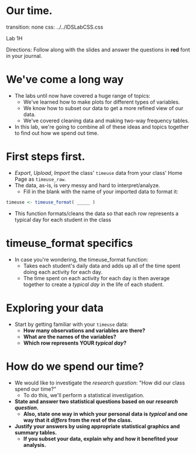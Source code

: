 Our time.
================
transition: none
css: ../../IDSLabCSS.css

Lab 1H

Directions: Follow along with the slides and answer the questions in **red** font in your journal.




We've come a long way
=====================

- The labs until now have covered a huge range of topics:
    - We've learned how to make plots for different types of variables.
    - We know how to subset our data to get a more refined view of our data.
    - We've covered cleaning data and making two-way frequency tables.
- In this lab, we're going to combine all of these ideas and topics together to find out how we spend out time.

First steps first.
==================

- _Export_, _Upload_, _Import_ the class' `timeuse` data from your class' Home Page as `timeuse_raw`.
- The data, as-is, is very messy and hard to interpret/analyze.
    - Fill in the blank with the name of your imported data to format it:

```r
timeuse <- timeuse_format( _____ )
```
- This function formats/cleans the data so that each row represents a typical day for each student in the class

timeuse_format specifics
=============

- In case you're wondering, the timeuse_format function:
    - Takes each student's daily data and adds up all of the time spent doing each activity for each day.
    - The time spent on each activity for each day is then average together to create a _typical day_ in the life of each student.


Exploring your data
===================

- Start by getting familiar with your `timeuse` data: 
    - **How many observations and variables are there?**
    - **What are the names of the variables?**
    - **Which row represents YOUR _typical day_?**
    
How do we spend our time?
==========================

- We would like to investigate the _research question_: "How did our class spend our time?"
    - To do this, we'll perform a statistical investigation.
- **State and answer two statistical questions based on our _research question_.**  
    - **Also, state one way in which your personal data is _typical_ and one way that it _differs_ from the rest of the class.** 
- **Justify your answers by using appropriate statistical graphics and summary tables.** 
    - **If you subset your data, explain why and how it benefited your analysis.**
